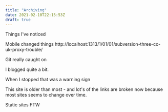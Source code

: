 ```yaml
---
title: "Archiving"
date: 2021-02-10T22:15:53Z
draft: true
---
```


Things I've noticed

Mobile changed things
http://localhost:1313/1/01/01/subversion-three-co-uk-proxy-trouble/

Git really caught on

I blogged quite a bit.

When I stopped that was a warning sign

This site is older than most - and lot's of the links are broken now because most sites seems to change over time.

Static sites FTW
